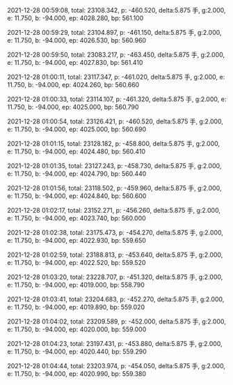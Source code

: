 2021-12-28 00:59:08, total: 23108.342, p: -460.520, delta:5.875 手, g:2.000, e: 11.750, b: -94.000, ep: 4028.280, bp: 561.100

2021-12-28 00:59:29, total: 23104.897, p: -461.150, delta:5.875 手, g:2.000, e: 11.750, b: -94.000, ep: 4026.530, bp: 560.960

2021-12-28 00:59:50, total: 23083.217, p: -463.450, delta:5.875 手, g:2.000, e: 11.750, b: -94.000, ep: 4027.830, bp: 561.410

2021-12-28 01:00:11, total: 23117.347, p: -461.020, delta:5.875 手, g:2.000, e: 11.750, b: -94.000, ep: 4024.260, bp: 560.660

2021-12-28 01:00:33, total: 23114.107, p: -461.320, delta:5.875 手, g:2.000, e: 11.750, b: -94.000, ep: 4025.000, bp: 560.790

2021-12-28 01:00:54, total: 23126.421, p: -460.520, delta:5.875 手, g:2.000, e: 11.750, b: -94.000, ep: 4025.000, bp: 560.690

2021-12-28 01:01:15, total: 23128.182, p: -458.800, delta:5.875 手, g:2.000, e: 11.750, b: -94.000, ep: 4024.480, bp: 560.410

2021-12-28 01:01:35, total: 23127.243, p: -458.730, delta:5.875 手, g:2.000, e: 11.750, b: -94.000, ep: 4024.790, bp: 560.440

2021-12-28 01:01:56, total: 23118.502, p: -459.960, delta:5.875 手, g:2.000, e: 11.750, b: -94.000, ep: 4024.840, bp: 560.600

2021-12-28 01:02:17, total: 23152.271, p: -456.260, delta:5.875 手, g:2.000, e: 11.750, b: -94.000, ep: 4023.740, bp: 560.000

2021-12-28 01:02:38, total: 23175.473, p: -454.270, delta:5.875 手, g:2.000, e: 11.750, b: -94.000, ep: 4022.930, bp: 559.650

2021-12-28 01:02:59, total: 23188.813, p: -453.640, delta:5.875 手, g:2.000, e: 11.750, b: -94.000, ep: 4022.520, bp: 559.520

2021-12-28 01:03:20, total: 23228.707, p: -451.320, delta:5.875 手, g:2.000, e: 11.750, b: -94.000, ep: 4019.000, bp: 558.790

2021-12-28 01:03:41, total: 23204.683, p: -452.270, delta:5.875 手, g:2.000, e: 11.750, b: -94.000, ep: 4019.890, bp: 559.020

2021-12-28 01:04:02, total: 23209.589, p: -452.000, delta:5.875 手, g:2.000, e: 11.750, b: -94.000, ep: 4020.000, bp: 559.000

2021-12-28 01:04:23, total: 23197.431, p: -453.880, delta:5.875 手, g:2.000, e: 11.750, b: -94.000, ep: 4020.440, bp: 559.290

2021-12-28 01:04:44, total: 23203.974, p: -454.050, delta:5.875 手, g:2.000, e: 11.750, b: -94.000, ep: 4020.990, bp: 559.380